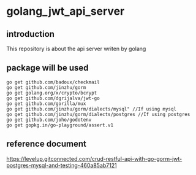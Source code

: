 # golang_jwt_api_server

## introduction 
This repository is about the api server writen by golang

## package will be used

```golang=
go get github.com/badoux/checkmail
go get github.com/jinzhu/gorm
go get golang.org/x/crypto/bcrypt
go get github.com/dgrijalva/jwt-go
go get github.com/gorilla/mux
go get github.com/jinzhu/gorm/dialects/mysql" //If using mysql 
go get github.com/jinzhu/gorm/dialects/postgres //If using postgres
go get github.com/joho/godotenv
go get gopkg.in/go-playground/assert.v1
```

## reference document
https://levelup.gitconnected.com/crud-restful-api-with-go-gorm-jwt-postgres-mysql-and-testing-460a85ab7121